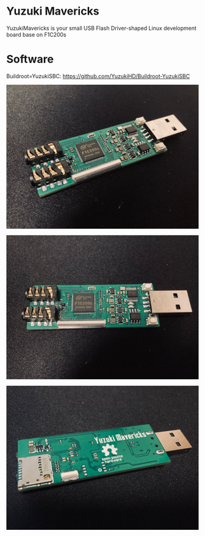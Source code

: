 # Yuzuki Mavericks

YuzukiMavericks is your small USB Flash Driver-shaped Linux development board base on F1C200s

# Software
Buildroot=YuzukiSBC: https://github.com/YuzukiHD/Buildroot-YuzukiSBC

![YuzukiRulerPro](/Bitmap/M1.jpg)

![YuzukiRulerPro](/Bitmap/M2.jpg)

![YuzukiRulerPro](/Bitmap/M3.jpg)
